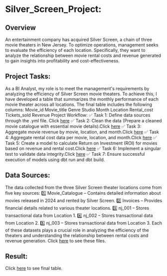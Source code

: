 # Silver_Screen_Project:
## Overview 
An entertainment company has acquired Silver Screen, a chain of three movie theaters in New Jersey. To optimize operations, management seeks to evaluate the efficiency of each location. Specifically, they want to analyze the relationship between movie rental costs and revenue generated to gain insights into profitability and cost-effectiveness.
## Project Tasks:
As a BI Analyst, my role is to meet the management's requirements by analyzing the efficiency of Silver Screen movie theaters. To achieve this, I have developed a table that summarizes the monthly performance of each movie theater across all locations.
The final table includes the following columns:
  Movie_id
  Movie_title
  Genre
  Studio
  Month
  Location
  Rental_cost
  Tickets_sold
  Revenue
Project Workflow:
✅ Task 1: Define data sources through the .yml file. Click [here](https://github.com/makramzk/Silver_Screen_Project/blob/main/Schema.yml%20Lineage.png)
✅ Task 2: Clean the data (Prepare a cleaned movie catalogue with essential movie details).Click [here](https://github.com/makramzk/Silver_Screen_Project/blob/main/Movie_catalogue_Clean.Sql%20Lineage.png)
✅ Task 3: Aggregate movie revenue by movie, location, and month.Click [here](https://github.com/makramzk/Silver_Screen_Project/blob/main/aggregated_movie_reveneu%20Lineage.png)
✅ Task 4: Aggregate rental cost data per movie, location, and month.Click [here](https://github.com/makramzk/Silver_Screen_Project/blob/main/aggregated_rental_cost%20Lineage.png)
✅ Task 5: Create a model to calculate Return on Investment (ROI) for movies based on revenue and rental cost.Click [here](https://github.com/makramzk/Silver_Screen_Project/blob/main/Silver_screen_ROI%20Lineage.png)
✅ Task 6: Implement a singular test to validate data integrity.Click [here](https://github.com/makramzk/Silver_Screen_Project/blob/main/Positive_ss_roi.sql%20Lineage.png)
✅ Task 7: Ensure successful execution of models using dbt run and dbt build.
## Data Sources:
The data collected from the three Silver Screen theater locations come from five key sources:
1️⃣ Movie_Catalogue – Contains detailed information about movies released in 2024 and rented by Silver Screen.
2️⃣ Invoices – Provides financial details related to various theater locations.
3️⃣ nj_001 – Stores transactional data from Location 1. 
4️⃣ nj_002 – Stores transactional data from Location 2.
5️⃣ nj_003 – Stores transactional data from Location 3.
Each of these datasets plays a crucial role in analyzing the efficiency of the theaters and understanding the relationship between rental costs and revenue generation.
Click  [here](https://drive.google.com/drive/folders/1HYCS_wyl_FkzcHjtoqIiNx0wNwUQhlga) to see these files.
## Result: 
Click  [here](https://github.com/makramzk/Silver_Screen_Project/blob/main/models_SSP_model_Silver_Screen_ROI.csv) to see final table.


